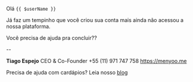 Olá `{{ $userName }}`

Já faz um tempinho que você criou sua conta mais ainda não acessou a nossa plataforma.

Você precisa de ajuda pra concluir??

--

**Tiago Espejo**
CEO & Co-Founder
+55 (11) 971 747 758
https://menyoo.me

Precisa de ajuda com cardápios? Leia nosso [blog](https://blog.menyoo.me/?utm_source=email&utm_medium=footer_link&utm_campaign=first_login)
